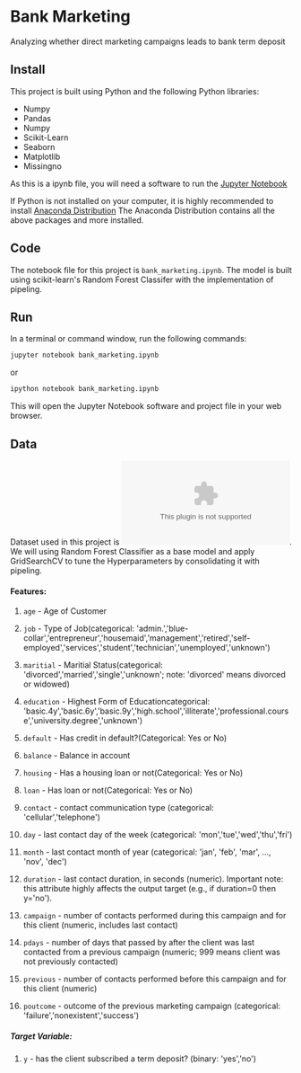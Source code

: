 # Bank Marketing
Analyzing whether direct marketing campaigns leads to bank term deposit

## Install
This project is built using Python and the following Python libraries:
- Numpy
- Pandas
- Numpy
- Scikit-Learn
- Seaborn
- Matplotlib
- Missingno

As this is a ipynb file, you will need a software to run the [Jupyter Notebook](https://github.com/sriganeshlokesh/bank_marketing/blob/master/bank_marketing.ipynb)

If Python is not installed on your computer, it is highly recommended to install [Anaconda Distribution](https://www.anaconda.com/distribution/)
The Anaconda Distribution contains all the above packages and more installed.

## Code

The notebook file for this project is `bank_marketing.ipynb`. The model is built using scikit-learn's Random Forest Classifer with the implementation of pipeling.

## Run

In a terminal or command window, run the following commands:
```python
jupyter notebook bank_marketing.ipynb
```
or

```python
ipython notebook bank_marketing.ipynb
```
This will open the Jupyter Notebook software and project file in your web browser.

## Data

Dataset used in this project is ![bank-full.csv](https://github.com/sriganeshlokesh/bank_marketing/blob/master/bank-full.csv).
We will using Random Forest Classifier as a base model and apply GridSearchCV to tune the Hyperparameters by consolidating it with pipeling.

#### Features:

1. `age` - Age of Customer

2. `job` - Type of Job(categorical: 'admin.','blue-collar','entrepreneur','housemaid','management','retired','self-employed','services','student','technician','unemployed','unknown')

3. `maritial` - Maritial Status(categorical: 'divorced','married','single','unknown'; note: 'divorced' means divorced or widowed)

4. `education` - Highest Form of Educationcategorical: 'basic.4y','basic.6y','basic.9y','high.school','illiterate','professional.course','university.degree','unknown')

5. `default` - Has credit in default?(Categorical: Yes or No)

6. `balance` - Balance in account

7. `housing` - Has a housing loan or not(Categorical: Yes or No)

8. `loan` - Has loan or not(Categorical: Yes or No)

9. `contact` - contact communication type (categorical: 'cellular','telephone')

10. `day` - last contact day of the week (categorical: 'mon','tue','wed','thu','fri')

11. `month` - last contact month of year (categorical: 'jan', 'feb', 'mar', ..., 'nov', 'dec')

12. `duration` - last contact duration, in seconds (numeric). Important note: this attribute highly affects the output target (e.g., if duration=0 then y='no'). 

13. `campaign` - number of contacts performed during this campaign and for this client (numeric, includes last contact)

14. `pdays` - number of days that passed by after the client was last contacted from a previous campaign (numeric; 999 means client was not previously contacted)

15. `previous` - number of contacts performed before this campaign and for this client (numeric)

16. `poutcome` - outcome of the previous marketing campaign (categorical: 'failure','nonexistent','success')

##### Target Variable:
1. `y` - has the client subscribed a term deposit? (binary: 'yes','no')



